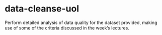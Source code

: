 # data-cleanse-uol
Perform detailed analysis of data quality for the dataset provided, making use of some of the criteria discussed in the week’s lectures.
